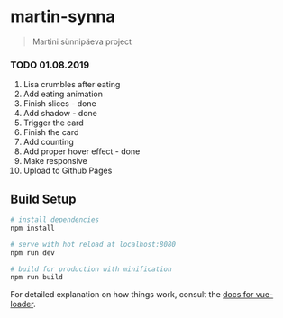 # martin-synna

> Martini sünnipäeva project

### TODO 01.08.2019

1. Lisa crumbles after eating
2. Add eating animation
3. Finish slices - done
4. Add shadow - done
5. Trigger the card
6. Finish the card
7. Add counting
8. Add proper hover effect - done
9. Make responsive
10. Upload to Github Pages


## Build Setup

``` bash
# install dependencies
npm install

# serve with hot reload at localhost:8080
npm run dev

# build for production with minification
npm run build
```

For detailed explanation on how things work, consult the [docs for vue-loader](http://vuejs.github.io/vue-loader).
